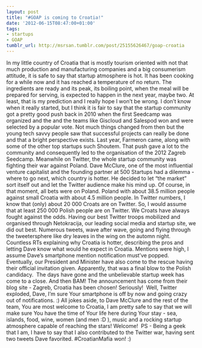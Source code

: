 ```yaml
---
layout: post
title: "#GOAP is coming to Croatia!"
date: '2012-06-15T08:47:00+01:00'
tags:
- startups
- GOAP
tumblr_url: http://msrsan.tumblr.com/post/25155626467/goap-croatia
---
```


In my little country of Croatia that is mostly tourism oriented with not that much production and manufacturing companies and a big consumerism attitude, it is safe to say that startup atmosphere is hot. It has been cooking for a while now and it has reached a temperature of no return. The ingredients are ready and its peak, its boiling point, when the meal will be prepared for serving, is expected to happen in the next year, maybe two. At least, that is my prediction and I really hope I won’t be wrong.
I don’t know when it really started, but I think it is fair to say that the startup community got a pretty good push back in 2010 when the first Seedcamp was organized and the and the teams like Giscloud and Salespod won and were selected by a popular vote. Not much things changed from then but the young tech savvy people saw that successful projects can really be done and that a bright perspective exists. Last year, Farmeron came, along with some of the other top startups such Shoutem. That push gave a lot to the community and consequently led to the organisation of the 2012 Zagreb Seedcamp.
Meanwhile on Twitter, the whole startup community was fighting their war against Poland. Dave McClure, one of the most influential venture capitalist and the founding partner at 500 Startups had a dilemma - where to go next, which country is hotter. He decided to let “the market” sort itself out and let the Twitter audience make his mind up.
Of course, in that moment, all bets were on Poland. Poland with about 38.5 million people against small Croatia with about 4.5 million people. In Twitter numbers, I know that (only) about 20 000 Croats are on Twitter. So, I would assume that at least 250 000 Polish people are on Twitter. We Croats have always fought against the odds.
Having our best Twitter troops mobilized and organised through Netokracija, our leading social media and startup site, we did out best. Numerous tweets, wave after wave, going and flying through the tweetersphere like dry leaves in the wing on the automn night. Countless RTs explaining why Croatia is hotter, describing the pros and letting Dave know what would he expect in Croatia. Mentions were high, I assume Dave’s smartphone mention notification must’ve popped. 
Eventually, our President and Minister have also come to the rescue having their official invitation given. Apparently, that was a final blow to the Polish candidacy. 
The days have gone and the unbelievable startup week has come to a close. And then BAM! The announcement has come from their blog site - Zagreb, Croatia has been chosen! Seriously! 
Well, Twitter exploded, Dave, I’m sure Your smartphone is off by now and going crazy out of notifications. :)
All jokes aside, to Dave McClure and the rest of the team, You are most welcome to Croatia, I am pretty safe to say that we will make sure You have the time of Your life here during Your stay - sea, islands, food, wine, women (and men :D ), music and a rocking startup atmosphere capable of reaching the stars! Welcome! 
PS - Being a geek that I am, I have to say that I also contributed to the Twitter war, having sent two tweets Dave favorited. #CroatianMafia won! :)
